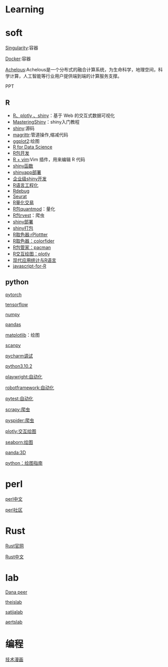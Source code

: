 # Learning

# soft

[Singularity](https://sylabs.io/guides/3.7/user-guide/index.html):容器

[Docker](https://www.docker.com/get-started):容器

[Achelous](http://www.xtaohub.com/):Achelous是一个分布式的融合计算系统，为生命科学，地理空间，科学计算，人工智能等行业用户提供端到端的计算服务支撑。

PPT

## R

- [R、plotly 、shiny](https://plotly-r.com/)：基于 Web 的交互式数据可视化
- [MasteringShiny](https://mastering-shiny.org/index.html)：shiny入门教程
- [shiny](https://github.com/rstudio/shiny):源码
- [magrittr](https://cran.r-project.org/web/packages/magrittr/vignettes/magrittr.html):管道操作,缩减代码
- [ggplot2](https://ggplot2.tidyverse.org/):绘图
- [R for Data Science](https://r4ds.had.co.nz/index.html)
- [R包开发](https://r-packages-zh-cn.readthedocs.io/zh_CN/latest/)
- [R + vim](https://github.com/jalvesaq/Nvim-R):Vim 插件，用来编辑 R 代码
- [shiny函数](https://shiny.rstudio.com/reference/shiny/1.7.0/)
- [shinyapp部署](https://www.shinyapps.io/admin/#/tokens)
- [企业级shiny开发](https://xiangyun.rbind.io/2021/08/shiny-in-production/)
- [R语言工程化](https://engineering-shiny.org/)
- [Rdebug](http://adv-r.had.co.nz/Exceptions-Debugging.html)
- [Seurat](https://satijalab.org/seurat/articles/)
- [R量化交易](https://ask.hellobi.com/blog/R_shequ/5941)
- [R包quantmod](http://www.quantmod.com/)：量化
- [R包rvest](https://rvest.tidyverse.org/)：爬虫
- [shiny部署](https://engineering-shiny.org/golem.html)
- [shiny打包](https://chasemc.github.io/electricShine/)
- [R取色器:rPlottter](https://github.com/woobe/rPlotter)
- [R取色器：colorfider](https://github.com/zumbov2/colorfindr)
- [R包管家：pacman](https://www.rdocumentation.org/packages/pacman/versions/0.5.1)
- [R交互绘图：plotly](https://plotly.com/r/)
- [现代应用统计与R语言](https://bookdown.org/xiangyun/masr/)
- [javascript-for-R](https://book.javascript-for-r.com/)

## python

[pytorch](https://pytorch.org/tutorials/)

[tensorflow](https://www.tensorflow.org/tutorials/quickstart/beginner?hl=zh-cn)

[numpy](https://numpy123.com/article/basics/python_numpy_tutorial/)

[pandas](https://pandas.pydata.org/docs/user_guide/index.html)

[matplotlib](https://matplotlib.org/stable/tutorials/index.html)：绘图

[scanpy](https://scanpy.readthedocs.io/en/stable/tutorials.html)

[pycharm调试](https://www.zhihu.com/question/37787004)

[python3.10.2](https://docs.python.org/zh-cn/3/tutorial/index.html)

[playwright:自动化](https://playwright.dev/docs/intro)

[robotframework:自动化](https://robotframework.org/)

[pytest:自动化](https://docs.pytest.org/en/7.0.x/)

[scrapy:爬虫](https://scrapy.org/)

[pyspider:爬虫](http://docs.pyspider.org/en/latest/)

[plotly:交互绘图](https://plotly.com/python/)

[seaborn:绘图](https://seaborn.pydata.org/)

[panda:3D](http://www.panda3d.org/)

[python：绘图指南](https://anvil.works/blog/plotting-in-plotly)

# perl

[perl中文](https://www.runoob.com/perl/perl-tutorial.html)

[perl社区](https://www.perl.org/community.html)

# Rust

[Rust官网](https://www.rust-lang.org/zh-CN/)

[Rust中文](https://www.runoob.com/rust/rust-tutorial.html)

# lab

[Dana peer](https://www.mskcc.org/research/ski/labs/dana-pe-er)

[theislab](https://www.helmholtz-munich.de/icb/)

[satijalab](https://satijalab.org/)

[aertslab](https://aertslab.org/)

# 编程

[技术漫画](http://turnoff.us/)
